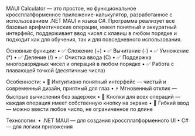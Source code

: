MAUI Calculator — это простое, но функциональное кроссплатформенное приложение-калькулятор, разработанное с использованием .NET MAUI и языка C#. Программа реализует все базовые арифметические операции, имеет понятный и аккуратный интерфейс, поддерживает ввод чисел с клавиш в любом порядке и подходит как для обучения, так и для повседневного использования.

Основные функции:
	•	✅ Сложение (+)
	•	✅ Вычитание (-)
	•	✅ Умножение (*)
	•	✅ Деление (/)
	•	✅ Очистка ввода (C)
	•	✅ Поддержка многоразрядных чисел и операций в любом порядке
	•	✅ Работа с плавающей точкой (десятичные числа)

Особенности:
	•	🧩 Интуитивно понятный интерфейс — чистый и современный дизайн, приятный для глаз
	•	⚡ Мгновенный отклик — быстрые вычисления без задержек
	•	🎯 Кнопки для всех операций — каждая операция имеет собственную кнопку на экране
	•	📝 Гибкий ввод — можно ввести любое число, не ограниченное по длине

Технологии:
	•	.NET MAUI — для создания кроссплатформенного UI
	•	C# — для логики приложения
